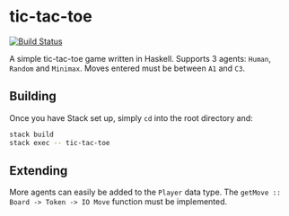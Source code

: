 # tic-tac-toe

[![Build Status](https://travis-ci.com/ajeetdsouza/tic-tac-toe.svg?branch=master)](https://travis-ci.com/ajeetdsouza/tic-tac-toe)

A simple tic-tac-toe game written in Haskell. Supports 3 agents: `Human`, `Random` and `Minimax`. Moves entered must be between `A1` and `C3`. 

## Building
Once you have Stack set up, simply `cd` into the root directory and:
```sh
stack build
stack exec -- tic-tac-toe
```

## Extending
More agents can easily be added to the `Player` data type. The `getMove :: Board -> Token -> IO Move` function must be implemented.

